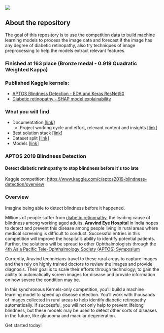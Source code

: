 ![](https://github.com/dimitreOliveira/APTOS2019BlindnessDetection/blob/master/Assets/banner.png)

## About the repository
The goal of this repository is to use the competition data to build machine learning models to process the image data and forecast if the image has any degree of diabetic retinopathy, also try techniques of image preprocessing to help the models extract relevant features.

### Finished at 163 place (Bronze medal - 0.919 Quadratic Weighted Kappa)

### Published Kaggle kernels:
- [APTOS Blindness Detection - EDA and Keras ResNet50](https://www.kaggle.com/dimitreoliveira/aptos-blindness-detection-eda-and-keras-resnet50)
- [Diabetic retinopathy - SHAP model explainability](https://www.kaggle.com/dimitreoliveira/diabetic-retinopathy-shap-model-explainability)

### What you will find
- Documentation [[link]](https://github.com/dimitreOliveira/APTOS2019BlindnessDetection/tree/master/Documentation)
  - Project working cycle and effort, relevant content and insights [[link]](https://github.com/dimitreOliveira/APTOS2019BlindnessDetection/blob/master/Documentation/Planning.md)
- Best solution stack [[link]](https://github.com/dimitreOliveira/APTOS2019BlindnessDetection/tree/master/Best%20solution%20(Bronze%20medal%20-%20163rd%20place)%20)
- Dataset split [[link]](https://github.com/dimitreOliveira/APTOS2019BlindnessDetection/tree/master/Dataset%20split)
- Models [[link]](https://github.com/dimitreOliveira/APTOS2019BlindnessDetection/tree/master/Model%20backlog)

### APTOS 2019 Blindness Detection
#### Detect diabetic retinopathy to stop blindness before it's too late

Kaggle competition: https://www.kaggle.com/c/aptos2019-blindness-detection/overview

### Overview

Imagine being able to detect blindness before it happened.

Millions of people suffer from [diabetic retinopathy](https://nei.nih.gov/health/diabetic/retinopathy), the leading cause of blindness among working aged adults. **Aravind Eye Hospital** in India hopes to detect and prevent this disease among people living in rural areas where medical screening is difficult to conduct. Successful entries in this competition will improve the hospital’s ability to identify potential patients. Further, the solutions will be spread to other Ophthalmologists through the [4th Asia Pacific Tele-Ophthalmology Society (APTOS) Symposium](https://www.kaggle.com/c/aptos2019-blindness-detection/overview/aptos-2019)

Currently, Aravind technicians travel to these rural areas to capture images and then rely on highly trained doctors to review the images and provide diagnosis. Their goal is to scale their efforts through technology; to gain the ability to automatically screen images for disease and provide information on how severe the condition may be.

In this synchronous Kernels-only competition, you'll build a machine learning model to speed up disease detection. You’ll work with thousands of images collected in rural areas to help identify diabetic retinopathy automatically. If successful, you will not only help to prevent lifelong blindness, but these models may be used to detect other sorts of diseases in the future, like glaucoma and macular degeneration.

Get started today!
